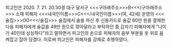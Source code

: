 피고인은 2020. 7. 21. 20:30경 대구 달서구 <<<구아래주소>>>B<<</구아래주소>>> 소재 피해자 <<<내국인이름>>>C<<</내국인이름>>>(여, 42세) 운영의 <<<술집>>>OO<<</술집>>> 술집에서 술을 마신 후 신용카드로 술값 60만 원을 결제한 다음 피해자에게 술값을 49만 원으로 깎아달라고 부탁하던 중 갑자기 피해자에게 "나이가 40인데 싱싱하다"라고 말하면서 피고인의 손으로 피해자의 음부 부분을 옷 위로 움켜잡고 잡아 당겼다.
이로써 피고인은 피해자를 강제로 추행하였다.